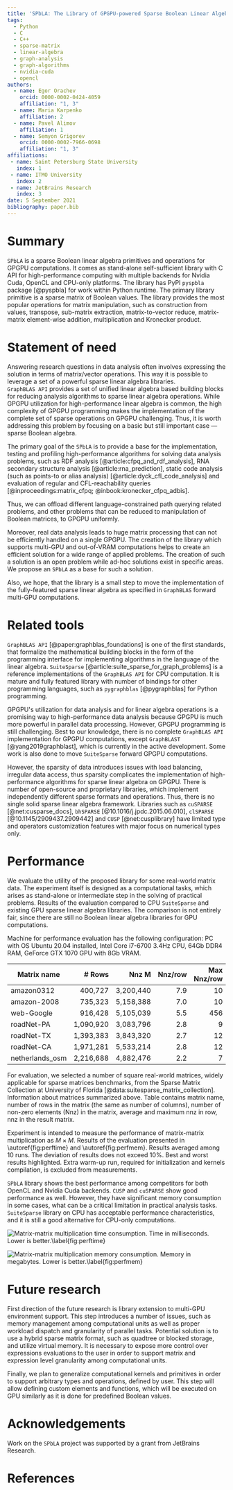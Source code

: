 ```yaml
---
title: 'SPbLA: The Library of GPGPU-powered Sparse Boolean Linear Algebra Operations'
tags:
  - Python
  - C
  - C++
  - sparse-matrix
  - linear-algebra
  - graph-analysis
  - graph-algorithms
  - nvidia-cuda
  - opencl
authors:
  - name: Egor Orachev
    orcid: 0000-0002-0424-4059
    affiliation: "1, 3"
  - name: Maria Karpenko
    affiliation: 2
  - name: Pavel Alimov
    affiliation: 1
  - name: Semyon Grigorev
    orcid: 0000-0002-7966-0698
    affiliation: "1, 3"    
affiliations:
 - name: Saint Petersburg State University
   index: 1
 - name: ITMO University
   index: 2
 - name: JetBrains Research
   index: 3
date: 5 September 2021
bibliography: paper.bib
---
```


# Summary

`SPbLA` is a sparse Boolean linear algebra primitives and operations
for GPGPU computations. It comes as stand-alone self-sufficient 
library with C API for high-performance computing with multiple backends
for Nvidia Cuda, OpenCL and CPU-only platforms. The library has 
PyPI `pyspbla` package [@pyspbla] for work within Python runtime. 
The primary library primitive is a sparse matrix of Boolean values. The library 
provides the most popular operations for matrix manipulation, such as 
construction from values, transpose, sub-matrix extraction, matrix-to-vector 
reduce, matrix-matrix element-wise addition, multiplication and Kronecker product.  


# Statement of need

Answering research questions in data analysis often involves expressing the solution in terms of matrix/vector operations. 
This way it is possible to leverage a set of a powerful sparse linear algebra libraries.  
`GraphBLAS API` provides a set of unified linear algebra based building blocks for reducing analysis algorithms to 
sparse linear algebra operations. While GPGPU utilization for high-performance linear algebra is common, 
the high complexity of GPGPU programming makes the implementation of the complete set of sparse operations on GPGPU challenging. 
Thus, it is worth addressing this problem by focusing on a basic but still important case — sparse Boolean algebra.

The primary goal of the `SPbLA` is to provide a base for the implementation, 
testing and profiling high-performance algorithms for solving data analysis problems, 
such as RDF analysis [@article:cfpq_and_rdf_analysis], 
RNA secondary structure analysis [@article:rna_prediction], 
static code analysis (such as points-to or alias analysis) [@article:dyck_cfl_code_analysis] 
and evaluation of regular and CFL-reachability queries [@inproceedings:matrix_cfpq; @inbook:kronecker_cfpq_adbis]. 

Thus, we can offload different language-constrained path querying related problems, 
and other problems that can be reduced to manipulation of Boolean matrices, to GPGPU uniformly. 

Moreover, real data analysis leads to huge matrix processing that can not be efficiently 
handled on a single GPGPU. The creation of the library which supports multi-GPU and 
out-of-VRAM computations helps to create an efficient solution for a wide range of applied problems. 
The creation of such a solution is an open problem while ad-hoc solutions exist in specific areas. 
We propose an `SPbLA` as a base for such a solution.

Also, we hope, that the library is a small step to move the implementation of 
the fully-featured sparse linear algebra as specified in `GraphBLAS` forward multi-GPU computations.


# Related tools

`GraphBLAS API` [@paper:graphblas_foundations] is one of the first standards, that
formalize the mathematical building blocks in the form of the programming interface
for implementing algorithms in the language of the linear algebra. 
`SuiteSparse` [@article:suite_sparse_for_graph_problems] is a reference implementations
of the `GraphBLAS API` for CPU computation. It is mature and fully featured library
with number of bindings for other programming languages, such as `pygraphblas` [@pygraphblas] 
for Python programming.

GPGPU's utilization for data analysis and for linear algebra operations is a promising 
way to high-performance data analysis because GPGPU is much more powerful in parallel
data processing. However, GPGPU programming is still challenging.
Best to our knowledge, there is no complete `GraphBLAS API` implementation for GPGPU
computations, except `GraphBLAST` [@yang2019graphblast], which is currently in the
active development. Some work is also done to move `SuiteSparse` forward GPGPU computations.

However, the sparsity of data introduces issues with load balancing, irregular data access, 
thus sparsity complicates the implementation of high-performance algorithms for 
sparse linear algebra on GPGPU. There is number of open-source and proprietary libraries,
which implement independently different sparse formats and operations.
Thus, there is no single solid sparse linear algebra framework.
Libraries such as `cuSPARSE` [@net:cusparse_docs], `bhSPARSE` [@10.1016/j.jpdc.2015.06.010], 
`clSPARSE` [@10.1145/2909437.2909442] and `CUSP` [@net:cusplibrary] have limited type 
and operators customization features with major focus on numerical types only.


# Performance

We evaluate the utility of the proposed library for some real-world matrix data.
The experiment itself is designed as a computational tasks, 
which arises as stand-alone or intermediate step in the solving of practical problems.
Results of the evaluation compared to CPU `SuiteSparse` and existing GPU sparse linear algebra libraries. 
The comparison is not entirely fair, since there are still no Boolean linear algebra libraries for GPU computations.

Machine for performance evaluation has the following configuration:
PC with OS Ubuntu 20.04 installed, Intel Core i7-6700 3.4Hz CPU, 64Gb DDR4 RAM,
GeForce GTX 1070 GPU with 8Gb VRAM.

| Matrix name     | # Rows      | Nnz M       | Nnz/row   | Max Nnz/row | Nnz M^2     |
|---              |---:         |---:         |---:       |---:         |---:         |
| amazon0312      | 400,727     | 3,200,440   | 7.9       | 10          | 14,390,544  |
| amazon-2008     | 735,323     | 5,158,388   | 7.0       | 10          | 25,366,745  |
| web-Google      | 916,428     | 5,105,039   | 5.5       | 456         | 29,710,164  |
| roadNet-PA      | 1,090,920   | 3,083,796   | 2.8       | 9           | 7,238,920   |
| roadNet-TX	  | 1,393,383   | 3,843,320   | 2.7       | 12          | 8,903,897   |
| roadNet-CA	  | 1,971,281   | 5,533,214   | 2.8       | 12          | 12,908,450  |
| netherlands_osm | 2,216,688   | 4,882,476   | 2.2       | 7           | 8,755,758   |

For evaluation, we selected a number of square real-world matrices,
widely applicable for sparse matrices benchmarks, from the Sparse Matrix Collection 
at University of Florida [@data:suitesparse_matrix_collection]. Information about matrices summarized above. 
Table contains matrix name, number of rows in the matrix (the same as number of columns),
number of non-zero elements (Nnz) in the matrix, average and maximum nnz in row, nnz in the result matrix.

Experiment is intended to measure the performance of matrix-matrix multiplication as $M \times M$.
Results of the evaluation presented in \autoref{fig:perftime} and \autoref{fig:perfmem}. 
Results averaged among 10 runs. The deviation of results does not exceed 10%. Best and worst results highlighted.
Extra warm-up run, required for initialization and kernels compilation, is excluded from measurements.

`SPbLA` library shows the best performance among competitors for both OpenCL and Nvidia Cuda backends.
`CUSP` and `cuSPARSE` show good performance as well. However, they have significant
memory consumption in some cases, what can be a critical limitation in practical analysis tasks.
`SuiteSparse` library on CPU has acceptable performance characteristics, and it is still a 
good alternative for CPU-only computations.

![Matrix-matrix multiplication time consumption. Time in milliseconds. Lower is better.\label{fig:perftime}](perf-time.png)

![Matrix-matrix multiplication memory consumption. Memory in megabytes. Lower is better.\label{fig:perfmem}](perf-mem.png)


# Future research

First direction of the future research is library extension to multi-GPU environment support.
This step introduces a number of issues, such as memory management among computational
units as well as proper workload dispatch and granularity of parallel tasks.
Potential solution is to use a hybrid sparse matrix format, such as quadtree or blocked storage,
and utilize virtual memory. It is necessary to expose more control over expressions evaluations to the 
user in order to support matrix and expression level granularity among computational units. 

Finally, we plan to generalize computational kernels and primitives in order to
support arbitrary types and operations, defined by user. This step will allow
defining custom elements and functions, which will be executed on
GPU similarly as it is done for predefined Boolean values. 


# Acknowledgements

Work on the `SPbLA` project was supported by a grant from JetBrains Research.


# References